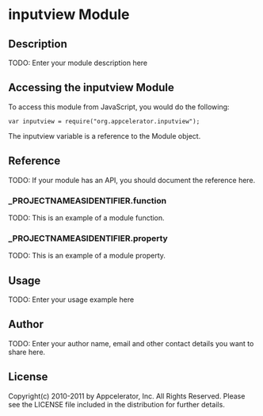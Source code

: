 # inputview Module

## Description

TODO: Enter your module description here

## Accessing the inputview Module

To access this module from JavaScript, you would do the following:

	var inputview = require("org.appcelerator.inputview");

The inputview variable is a reference to the Module object.	

## Reference

TODO: If your module has an API, you should document
the reference here.

### ___PROJECTNAMEASIDENTIFIER__.function

TODO: This is an example of a module function.

### ___PROJECTNAMEASIDENTIFIER__.property

TODO: This is an example of a module property.

## Usage

TODO: Enter your usage example here

## Author

TODO: Enter your author name, email and other contact
details you want to share here. 

## License

Copyright(c) 2010-2011 by Appcelerator, Inc. All Rights Reserved. Please see the LICENSE file included in the distribution for further details.
